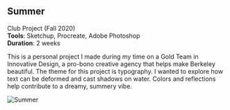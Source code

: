 ## Summer

Club Project (Fall 2020)<br>
**Tools**: Sketchup, Procreate, Adobe Photoshop<br>
**Duration**: 2 weeks

<p> This is a personal project I made during my time on a Gold Team in Innovative Design, a pro-bono creative agency that helps make Berkeley beautiful. 
The theme for this project is typography. I wanted to explore how text can be deformed and cast shadows on water. Colors and reflections help contribute to a dreamy, summery vibe. </p>

<img src="../images/summer/jenny_personalproject.png" alt="Summer" />

